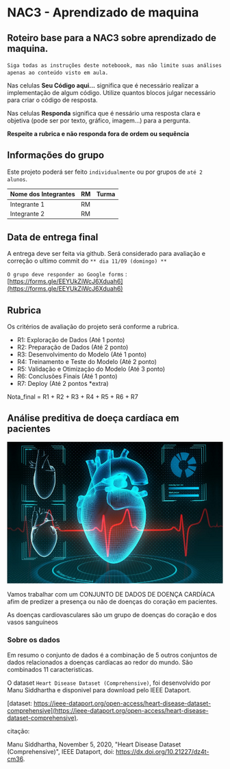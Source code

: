 # NAC3 - Aprendizado de maquina

## Roteiro base para a NAC3 sobre aprendizado de maquina.


``Siga todas as instruções deste noteboook, mas não limite suas análises apenas ao conteúdo visto em aula.``


Nas celulas **Seu Código aqui...** significa que é necessário realizar a implementação de algum código. Utilize quantos blocos julgar necessário para criar o código de resposta.

Nas celulas **Responda** significa que é nessário uma resposta clara e objetiva (pode ser por texto, gráfico, imagem...) para a pergunta.

**Respeite a rubrica e não responda fora de ordem ou sequência**

## Informações do grupo

Este projeto poderá ser feito `individualmente` ou por grupos de `até 2 alunos`.

| Nome dos Integrantes     | RM             | Turma   |
| :----------------------- | :------------- | :-----: |
| Integrante 1             | RM             |         |
| Integrante 2             | RM             |         |


## Data de entrega final

A entrega deve ser feita via github. Será considerado para avaliação e correção o ultimo commit do `** dia 11/09 (domingo) **`

`O grupo deve responder ao Google forms` : [https://forms.gle/EEYUkZiWcJ6Xduah6](https://forms.gle/EEYUkZiWcJ6Xduah6)


## Rubrica 

Os critérios de avaliação do projeto será conforme a rubrica.


- R1: Exploração de Dados (Até 1 ponto)
- R2: Preparação de Dados (Até 2 ponto)
- R3: Desenvolvimento do Modelo (Até 1 ponto)
- R4: Treinamento e Teste do Modelo (Até 2 ponto)
- R5: Validação e Otimização do Modelo (Até 3 ponto)
- R6: Conclusões Finais (Até 1 ponto)
- R7: Deploy (Até 2 pontos *extra) 

Nota_final = R1 + R2 + R3 + R4 + R5 + R6 + R7

## Análise preditiva de doeça cardíaca em pacientes

![](coracao.jpg)

Vamos trabalhar com um CONJUNTO DE DADOS DE DOENÇA CARDÍACA afim de predizer a presença ou não de doenças do coração em pacientes.    

As doenças cardiovasculares são um grupo de doenças do coração e dos vasos sanguíneos


### Sobre os dados

Em resumo o conjunto de dados é a combinação de 5 outros conjuntos de dados relacionados a doenças cardíacas ao redor do mundo. São combinados 11 caracteristicas. 

O dataset ``Heart Disease Dataset (Comprehensive)``, foi desenvolvido por Manu Siddhartha e disponivel para download pelo IEEE Dataport. 

[dataset: https://ieee-dataport.org/open-access/heart-disease-dataset-comprehensive](https://ieee-dataport.org/open-access/heart-disease-dataset-comprehensive).


citação:

Manu Siddhartha, November 5, 2020, "Heart Disease Dataset (Comprehensive)", IEEE Dataport, doi: https://dx.doi.org/10.21227/dz4t-cm36.